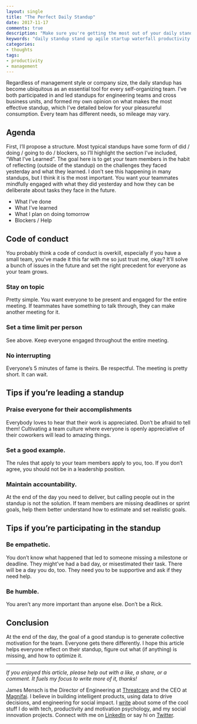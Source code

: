 ```yaml
---
layout: single
title: "The Perfect Daily Standup"
date: 2017-11-17
comments: true
description: "Make sure you're getting the most out of your daily standups with this handy dandy checklist"
keywords: "daily standup stand up agile startup waterfall productivity team management engineering"
categories:
- thoughts
tags:
- productivity
- management
---
```


Regardless of management style or company size, the daily standup has become ubiquitous as an essential tool for every self-organizing team. I’ve both participated in and led standups for engineering teams and cross business units, and formed my own opinion on what makes the most effective standup, which I’ve detailed below for your pleasureful consumption. Every team has different needs, so mileage may vary.



## Agenda
First, I’ll propose a structure. Most typical standups have some form of did / doing / going to do / blockers, so I’ll highlight the section I’ve included, “What I’ve Learned”. The goal here is to get your team members in the habit of reflecting (outside of the standup) on the challenges they faced yesterday and what they learned. I don’t see this happening in many standups, but I think it is the most important. You want your teammates mindfully engaged with what they did yesterday and how they can be deliberate about tasks they face in the future.

- What I’ve done
- What I’ve learned
- What I plan on doing tomorrow
- Blockers / Help



## Code of conduct
You probably think a code of conduct is overkill, especially if you have a small team, you’ve made it this far with me so just trust me, okay? It’ll solve a bunch of issues in the future and set the right precedent for everyone as your team grows.

### Stay on topic
Pretty simple. You want everyone to be present and engaged for the entire meeting. If teammates have something to talk through, they can make another meeting for it.

### Set a time limit per person
See above. Keep everyone engaged throughout the entire meeting.

### No interrupting
Everyone’s 5 minutes of fame is theirs. Be respectful. The meeting is pretty short. It can wait.



## Tips if you’re leading a standup

### Praise everyone for their accomplishments
Everybody loves to hear that their work is appreciated. Don’t be afraid to tell them! Cultivating a team culture where everyone is openly appreciative of their coworkers will lead to amazing things.

### Set a good example.
The rules that apply to your team members apply to you, too. If you don’t agree, you should not be in a leadership position.

### Maintain accountability.
At the end of the day you need to deliver, but calling people out in the standup is not the solution. If team members are missing deadlines or sprint goals, help them better understand how to estimate and set realistic goals.



## Tips if you’re participating in the standup

### Be empathetic.
You don’t know what happened that led to someone missing a milestone or deadline. They might’ve had a bad day, or misestimated their task. There will be a day you do, too. They need you to be supportive and ask if they need help.

### Be humble.
You aren’t any more important than anyone else. Don’t be a Rick.



## Conclusion

At the end of the day, the goal of a good standup is to generate collective motivation for the team. Everyone gets there differently. I hope this article helps everyone reflect on their standup, figure out what (if anything) is missing, and how to optimize it.



---



*If you enjoyed this article, please help out with a like, a share, or a comment. It fuels my focus to write more of it, thanks!*



James Mensch is the Director of Engineering at <a href='https://threatcare.com'>Threatcare</a> and the CEO at <a href='http://magnifai.io'>Magnifai</a>. I believe in building intelligent products, using data to drive decisions, and engineering for social impact. I <a href='https://medium.com/@james_mensch'>write</a> about some of the cool stuff I do with tech, productivity and motivation psychology, and my social innovation projects. Connect with me on <a href='https://www.linkedin.com/in/james-mensch/'>LinkedIn</a> or say hi on <a href='https://twitter.com/thebestmensch'>Twitter</a>.


